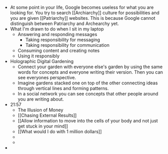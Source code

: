 - At some point in your life, Google becomes useless for what you are looking for. You try to search [[Archiarchy]] culture for possibilities and you are given [[Patriarchy]] websites. This is because Google cannot distinguish between Patriarchy and Archearchy yet.
- What I'm drawn to do when I sit in my laptop
	- Answering and responding messages
		- Taking responsibility for messaging
		- Taking responsibility for communication
	- Consuming content and creating notes
	- Using it responsibly
- Holographic Digital Gardening
	- Connect your garden with everyone else's garden by using the same words for concepts and everyone writing their version. Then you can see everyones perspective.
	- Imagine gardens stacked one on top of the other connecting ideas through vertical lines and forming patterns.
	- In a social network you can see concepts that other people around you are writing about.
- 21:57
	- The Illusion of Money
	- [[Chasing External Results]]
	- [[Allow information to move into the cells of your body and not just get stuck in your mind]]
	- [[What would I do with 1 million dollars]]
	-
	-
-